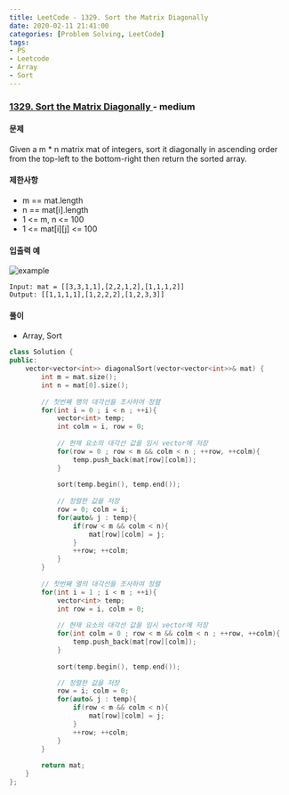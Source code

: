 ```yaml
---
title: LeetCode - 1329. Sort the Matrix Diagonally
date: 2020-02-11 21:41:00
categories: [Problem Solving, LeetCode]
tags:
- PS
- Leetcode
- Array
- Sort
---
```


### [ 1329. Sort the Matrix Diagonally ](https://leetcode.com/problems/sort-the-matrix-diagonally/) - medium

#### 문제

Given a m * n matrix mat of integers, sort it diagonally in ascending order from the top-left to the bottom-right then return the sorted array.

#### 제한사항

  - m == mat.length
  - n == mat[i].length
  - 1 <= m, n <= 100
  - 1 <= mat[i][j] <= 100

#### 입출력 예

![example](https://assets.leetcode.com/uploads/2020/01/21/1482_example_1_2.png)

```
Input: mat = [[3,3,1,1],[2,2,1,2],[1,1,1,2]]
Output: [[1,1,1,1],[1,2,2,2],[1,2,3,3]]
```

#### 풀이
  - Array, Sort

```cpp
class Solution {
public:
    vector<vector<int>> diagonalSort(vector<vector<int>>& mat) {
        int m = mat.size();
        int n = mat[0].size();
        
        // 첫번째 행의 대각선을 조사하여 정렬
        for(int i = 0 ; i < n ; ++i){
            vector<int> temp;
            int colm = i, row = 0;
            
            // 현재 요소의 대각선 값을 임시 vector에 저장
            for(row = 0 ; row < m && colm < n ; ++row, ++colm){
                temp.push_back(mat[row][colm]); 
            }
            
            sort(temp.begin(), temp.end());
            
            // 정렬한 값을 저장
            row = 0; colm = i;
            for(auto& j : temp){
                if(row < m && colm < n){
                    mat[row][colm] = j;
                }
                ++row; ++colm;
            }
        }
        
        // 첫번째 열의 대각선을 조사하여 정렬
        for(int i = 1 ; i < m ; ++i){
            vector<int> temp;
            int row = i, colm = 0;
            
            // 현재 요소의 대각선 값을 임시 vector에 저장
            for(int colm = 0 ; row < m && colm < n ; ++row, ++colm){
                temp.push_back(mat[row][colm]); 
            }
            
            sort(temp.begin(), temp.end());

            // 정렬한 값을 저장
            row = i; colm = 0;
            for(auto& j : temp){
                if(row < m && colm < n){
                    mat[row][colm] = j;
                }
                ++row; ++colm;
            }
        }
                
        return mat;
    }
};
```
